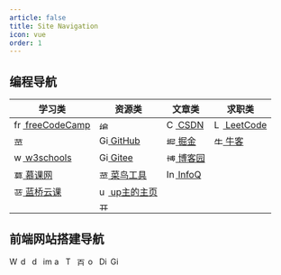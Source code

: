 ```yaml
---
article: false
title: Site Navigation
icon: vue
order: 1
---
```


## 编程导航

| 学习类                                                         | 资源类                                                     | 文章类                                                     | 求职类                                                 |
| -------------------------------------------------------------- | ---------------------------------------------------------- | ---------------------------------------------------------- | ------------------------------------------------------ |
| [<img src="https://www.freecodecamp.org/favicon-32x32.png" alt="freeCodeCamp" width="16"> freeCodeCamp](https://www.freecodecamp.org/) | [<img src="https://www.bdbai.net/wp-content/uploads/2019/04/favicon-192x192.png" alt="编程导航" width="16">](https://www.bdbai.net/) | [<img src="https://csdnimg.cn/cdn/content-toolbar/csdn-logo.png?v=20210406.1" alt="CSDN" width="16"> CSDN](https://www.csdn.net/)         | [<img src="https://leetcode.com/favicon.ico" alt="LeetCode" width="16"> LeetCode](https://leetcode.com/) |
| [<img src="https://www.runoob.com/assets/favicon.ico" alt="菜鸟教程" width="16"> ](https://www.runoob.com/)               | [<img src="https://github.githubassets.com/favicons/favicon.png" alt="GitHub" width="16"> GitHub](https://www.github.com/)               | [<img src="https://cdn.segmentfault.com/v-5fe8c54f/global/img/favicon.ico" alt="掘金" width="16"> 掘金](https://juejin.cn/)       | [<img src="https://www.nowcoder.com/favicon.ico" alt="牛客" width="16"> 牛客](https://www.nowcoder.com/)     |
| [<img src="https://www.w3schools.com/favicon.ico" alt="w3schools" width="16"> w3schools](https://www.w3schools.com/)           | [<img src="https://gitee.com/static/images/logo-en.svg" alt="Gitee" width="16"> Gitee](https://www.gitee.com/)                   | [<img src="https://www.cnblogs.com/images/favicon.ico" alt="博客园" width="16"> 博客园](https://www.cnblogs.com/)   |                                                                                                                |
| [<img src="https://www.imooc.com/static/img/common/touch-icon-ipad-retina.png" alt="慕课网" width="16"> 慕课网](https://www.imooc.com/)             | [<img src="https://www.runoob.com/favicon.ico" alt="菜鸟工具" width="16"> 菜鸟工具](https://c.runoob.com/)                 | [<img src="https://www.infoq.cn/themes/basic/assets/ico/favicon-32x32.png" alt="InfoQ" width="16"> InfoQ](https://www.infoq.cn/) |                                                                                                                |
| [<img src="https://www.lanqiao.cn/favicon.ico" alt="蓝桥云课" width="16"> 蓝桥云课](https://www.lanqiao.cn/)                 | [<img src="https://avatars.githubusercontent.com/u/1325619?s=200&v=4" alt="up主的主页" width="16"> up主的主页](https://www.uplabs.com/) |                                                                                                                        |                                                                                                                |
| | [<img src="https://wordpress.org/favicon.ico" alt="开发者搜索" width="16">](https://wordpress.org/)               |                                                                                                                        |                                                                                                                |
## 前端网站搭建导航
[<img src="https://devsearch.org/favicon.ico" alt="WordPress" width="16">](https://devsearch.org/)
[<img src="https://docsify.js.org/favicon.ico" alt="docsify" width="16">](https://docsify.js.org/)
[<img src="https://d.umijs.org/favicon.ico" alt="dumi" width="16">](https://d.umijs.org/)
[<img src="https://imgcook.taobao.org/favicon.ico" alt="imgcook" width="16">](https://imgcook.taobao.org/)
[<img src="https://landing.ant.design/favicon.ico" alt="ant design landing" width="16">](https://landing.ant.design/index-cn)
[<img src="https://www.txstudio.com.cn/favicon.ico" alt="TX兔小巢" width="16">](https://www.txstudio.com.cn/)
[<img src="https://tongji.baidu.com/favicon.ico" alt="百度统计" width="16">](https://tongji.baidu.com/)
[<img src="https://www.one-nav.com/favicon.ico" alt="one nav" width="16">](https://www.one-nav.com/)
[<img src="https://discuz.com/favicon.ico" alt="Discuz Q" width="16">](https://discuz.com/)
[<img src="https://github.githubassets.com/favicons/favicon.png" alt="GitHub" width="16">](https://github.com/search?q=admin+sort%3Aupdated-desc&type=Repositories/)
